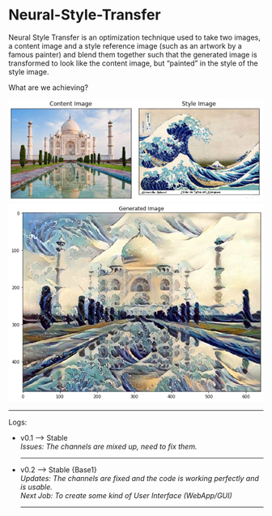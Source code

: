 # Neural-Style-Transfer
Neural Style Transfer is an optimization technique used to take two images, a content image and a style reference image (such as an artwork by a famous painter) and blend them together such that the generated image is transformed to look like the content image, but “painted” in the style of the style image.

What are we achieving?

![](input.PNG)
![](output.png)

<hr>
Logs:

- v0.1 --> Stable<br>
  <i>Issues: The channels are mixed up, need to fix them.</i>
  <hr>

- v0.2 --> Stable {Base1}<br>
  <i>Updates: The channels are fixed and the code is working perfectly and is usable.<br>
     Next Job: To create some kind of User Interface (WebApp/GUI)
  </i>
  <hr>

